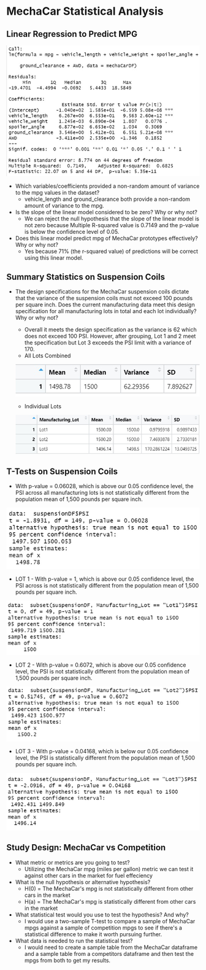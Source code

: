 # MechaCar Statistical Analysis

## Linear Regression to Predict MPG
  ![Deliverable 1](https://github.com/RyanWhited/MechaCar_Statistical_Analysis/blob/main/images/Deliverable1.jpg)
  - Which variables/coefficients provided a non-random amount of variance to the mpg values in the dataset?
    - vehicle_length and ground_clearance both provide a non-random amount of variance to the mpg.
  - Is the slope of the linear model considered to be zero? Why or why not?
      - We can reject the null hypothesis that the slope of the linear model is not zero because Multiple R-squared value is 0.7149 and the p-value is below the confidence level of 0.05. 
  - Does this linear model predict mpg of MechaCar prototypes effectively? Why or why not?
      - Yes because 71% (the r-squared value) of predictions will be correct using this linear model.

## Summary Statistics on Suspension Coils

  - The design specifications for the MechaCar suspension coils dictate that the variance of the suspension coils must not exceed 100 pounds per square inch. Does the current manufacturing data meet this design specification for all manufacturing lots in total and each lot individually? Why or why not?
      - Overall it meets the design specification as the variance is 62 which does not exceed 100 PSI. However, after grouping, Lot 1 and 2 meet the specification but Lot 3 exceeds the PSI limit with a variance of 170. 
      - All Lots Combined
      
      ![Deliverable 2(1)](https://github.com/RyanWhited/MechaCar_Statistical_Analysis/blob/main/images/Deliverable2(1).jpg)
      - Individual Lots
      
      ![Deliverable 2(1)](https://github.com/RyanWhited/MechaCar_Statistical_Analysis/blob/main/images/Deliverable2(2).jpg)

## T-Tests on Suspension Coils

  - With p-value = 0.06028, which is above our 0.05 confidence level, the PSI across all manufacturing lots is not statistically different from the population mean of 1,500 pounds per square inch.
  
  ![D3-AllLots](https://github.com/RyanWhited/MechaCar_Statistical_Analysis/blob/main/images/D3-AllLots.jpg)
  
  - LOT 1 - With p-value = 1, which is above our 0.05 confidence level, the PSI across is not statistically different from the population mean of 1,500 pounds per square inch.
  
  ![D3-Lot1](https://github.com/RyanWhited/MechaCar_Statistical_Analysis/blob/main/images/D3-Lot1.jpg)
  - LOT 2 - With p-value = 0.6072, which is above our 0.05 confidence level, the PSI is not statistically different from the population mean of 1,500 pounds per square inch.
 
  ![D3-Lot2](https://github.com/RyanWhited/MechaCar_Statistical_Analysis/blob/main/images/D3-Lot2.jpg)
  - LOT 3 - With p-value = 0.04168, which is below our 0.05 confidence level, the PSI is statistically different from the population mean of 1,500 pounds per square inch.
 
  ![D3-Lot3](https://github.com/RyanWhited/MechaCar_Statistical_Analysis/blob/main/images/D3-Lot3.jpg)
  
  ## Study Design: MechaCar vs Competition
  
  - What metric or metrics are you going to test?
    - Utilizing the MechaCar mpg (miles per gallon) metric we can test it against other cars in the market for fuel effeciency
  - What is the null hypothesis or alternative hypothesis?
    - H(0) = The MechaCar's mpg is not statistically different from other cars in the market
    - H(a) = The MechaCar's mpg is statistically different from other cars in the market
  - What statistical test would you use to test the hypothesis? And why?
    - I would use a two-sample T-test to compare a sample of MechaCar mpgs against a sample of competition mpgs to see if there's a statistical difference to make it worth pursuing further. 
  - What data is needed to run the statistical test?
    - I would need to create a sample table from the MechaCar dataframe and a sample table from a competitors dataframe and then test the mpgs from both to get my results. 

